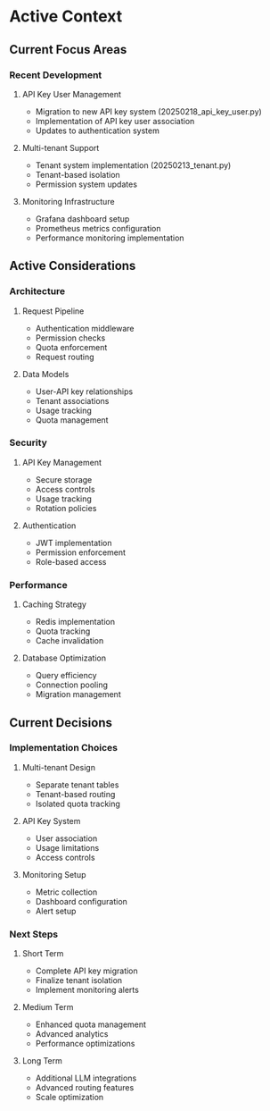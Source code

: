 # Active Context

## Current Focus Areas

### Recent Development
1. API Key User Management
   - Migration to new API key system (20250218_api_key_user.py)
   - Implementation of API key user association
   - Updates to authentication system

2. Multi-tenant Support
   - Tenant system implementation (20250213_tenant.py)
   - Tenant-based isolation
   - Permission system updates

3. Monitoring Infrastructure
   - Grafana dashboard setup
   - Prometheus metrics configuration
   - Performance monitoring implementation

## Active Considerations

### Architecture
1. Request Pipeline
   - Authentication middleware
   - Permission checks
   - Quota enforcement
   - Request routing

2. Data Models
   - User-API key relationships
   - Tenant associations
   - Usage tracking
   - Quota management

### Security
1. API Key Management
   - Secure storage
   - Access controls
   - Usage tracking
   - Rotation policies

2. Authentication
   - JWT implementation
   - Permission enforcement
   - Role-based access

### Performance
1. Caching Strategy
   - Redis implementation
   - Quota tracking
   - Cache invalidation

2. Database Optimization
   - Query efficiency
   - Connection pooling
   - Migration management

## Current Decisions

### Implementation Choices
1. Multi-tenant Design
   - Separate tenant tables
   - Tenant-based routing
   - Isolated quota tracking

2. API Key System
   - User association
   - Usage limitations
   - Access controls

3. Monitoring Setup
   - Metric collection
   - Dashboard configuration
   - Alert setup

### Next Steps
1. Short Term
   - Complete API key migration
   - Finalize tenant isolation
   - Implement monitoring alerts

2. Medium Term
   - Enhanced quota management
   - Advanced analytics
   - Performance optimizations

3. Long Term
   - Additional LLM integrations
   - Advanced routing features
   - Scale optimization